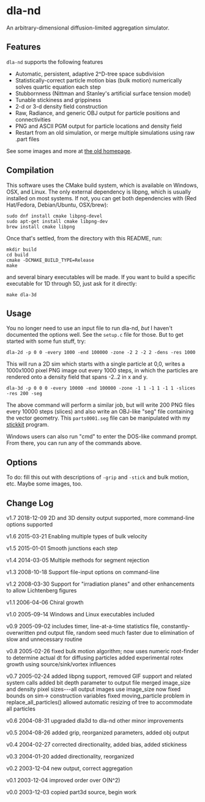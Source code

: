 # dla-nd
An arbitrary-dimensional diffusion-limited aggregation simulator.

## Features
`dla-nd` supports the following features

* Automatic, persistent, adaptive 2^D-tree space subdivision
* Statistically-correct particle motion bias (bulk motion) numerically solves quartic equation each step
* Stubbornness (Nittman and Stanley's artificial surface tension model)
* Tunable stickiness and grippiness
* 2-d or 3-d density field construction
* Raw, Radiance, and generic OBJ output for particle positions and connectivities
* PNG and ASCII PGM output for particle locations and density field
* Restart from an old simulation, or merge multiple simulations using raw .part files 

See some images and more at [the old homepage](http://markjstock.org/dla-nd/).

## Compilation
This software uses the CMake build system, which is available on Windows, OSX, and Linux. The only external dependency is libpng, which is usually installed on most systems. If not, you can get both dependencies with (Red Hat/Fedora, Debian/Ubuntu, OSX/brew):

    sudo dnf install cmake libpng-devel
    sudo apt-get install cmake libpng-dev
    brew install cmake libpng

Once that's settled, from the directory with this README, run:

    mkdir build
    cd build
    cmake -DCMAKE_BUILD_TYPE=Release
    make

and several binary executables will be made. If you want to build a specific executable for 1D through 5D, just ask for it directly:

    make dla-3d

## Usage
You no longer need to use an input file to run dla-nd, *but* I haven't documented the options well. See the `setup.c` file for those. But to get started with some fun stuff, try:

    dla-2d -p 0 0 -every 1000 -end 100000 -zone -2 2 -2 2 -dens -res 1000

This will run a 2D sim which starts with a single particle at 0,0, writes a 1000x1000 pixel PNG image out every 1000 steps, in which the particles are rendered onto a density field that spans -2..2 in x and y.

    dla-3d -p 0 0 0 -every 10000 -end 100000 -zone -1 1 -1 1 -1 1 -slices -res 200 -seg

The above command will perform a similar job, but will write 200 PNG files every 10000 steps (slices) and also write an OBJ-like "seg" file containing the vector geometry. This `parts0001.seg` file can be manipulated with my [stickkit](https://github.com/markstock/stickkit) program.

Windows users can also run "cmd" to enter the DOS-like command prompt. From there, you can run any of the commands above.

## Options
To do: fill this out with descriptions of `-grip` and `-stick` and bulk motion, etc. Maybe some images, too.

## Change Log

v1.7	2018-12-09	2D and 3D density output supported, more command-line options supported

v1.6	2015-03-21	Enabling multiple types of bulk velocity

v1.5	2015-01-01	Smooth junctions each step

v1.4	2014-03-05	Multiple methods for segment rejection

v1.3	2008-10-18	Support file-input options on command-line

v1.2	2008-03-30	Support for "irradiation planes" and other enhancements to allow Lichtenberg figures

v1.1	2006-04-06	Chiral growth

v1.0	2005-09-14	Windows and Linux executables included

v0.9    2005-09-02	includes timer, line-at-a-time statistics file, constantly-
                overwritten pnd output file, random seed
        much faster due to elimination of slow and unnecessary routine

v0.8	2005-02-26	fixed bulk motion algorithm; now uses numeric root-finder to
		determine actual dt for diffusing particles
	added experimental rotex growth using source/sink/vortex influences

v0.7	2005-02-24	added libpng support, removed GIF support and related system calls
	added bit depth parameter to output file
	merged image_size and density pixel sizes---all output images use
		image_size now
	fixed bounds on sim-> construction variables
	fixed moving_particle problem in replace_all_particles()
	allowed automatic resizing of tree to accommodate all particles

v0.6	2004-08-31	upgraded dla3d to dla-nd
	other minor improvements

v0.5	2004-08-26	added grip, reorganized parameters, added obj output

v0.4	2004-02-27	corrected directionality, added bias, added stickiness

v0.3	2004-01-20	added directionality, reorganized

v0.2	2003-12-04	new output, correct aggregation

v0.1	2003-12-04	improved order over O(N^2)

v0.0	2003-12-03	copied part3d source, begin work

